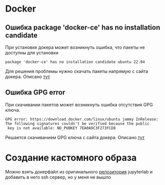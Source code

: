 # Docker

## Ошибка package 'docker-ce' has no installation candidate

При установке докера может возникнуть ошибка, что пакеты не доступны для установки
```
package 'docker-ce' has no installation candidate ubuntu 22.04
```
Для решения проблемы нужно скачать пакеты напрямую с сайта докера. Описано [тут](https://askubuntu.com/questions/1468289/docker-install-error)


## Ошибка GPG error
При скачивании пакетов может возникнуть ошибка отсутствия GPG ключа. 
```
GPG error: https://download.docker.com/linux/ubuntu jammy InRelease:
The following signatures couldn't be verified because the public
 key is not available: NO_PUBKEY 7EA0A9C3F273FCD8
```

Решается скачиванием GPG ключа с сайта докера. Описано [тут](https://stackoverflow.com/a/69986013)

# Создание кастомного образа

Можно взять докерфайл из оригинального [репозитория](https://github.com/jupyter/docker-stacks/tree/main/images/pytorch-notebook) jupyterlab и добавить в него ssh сервер, но у меня не вышло
